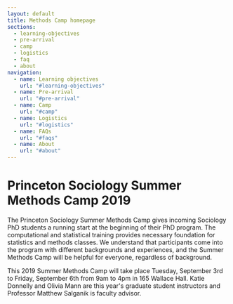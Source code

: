 ```yaml
---
layout: default
title: Methods Camp homepage
sections:
  - learning-objectives
  - pre-arrival
  - camp
  - logistics
  - faq
  - about
navigation:
  - name: Learning objectives
    url: "#learning-objectives"
  - name: Pre-arrival
    url: "#pre-arrival"
  - name: Camp
    url: "#camp"
  - name: Logistics
    url: "#logistics"
  - name: FAQs
    url: "#faqs"
  - name: About
    url: "#about"
---
```


# Princeton Sociology Summer Methods Camp 2019

The Princeton Sociology Summer Methods Camp gives incoming Sociology PhD students a running start at the beginning of their PhD program. The computational and statistical training provides necessary foundation for statistics and methods classes. We understand that participants come into the program with different backgrounds and experiences, and the Summer Methods Camp will be helpful for everyone, regardless of background.

This 2019 Summer Methods Camp will take place Tuesday, September 3rd to Friday, September 6th from 9am to 4pm in 165 Wallace Hall. Katie Donnelly and Olivia Mann are this year's graduate student instructors and Professor Matthew Salganik is faculty advisor.
